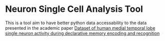 # Neuron Single Cell Analysis Tool

This is a tool aim to have better python data accessability to the data presented in the academic paper [Dataset of human medial temporal lobe single neuron activity during declarative memory encoding and recognition](https://www.nature.com/articles/sdata201810)
